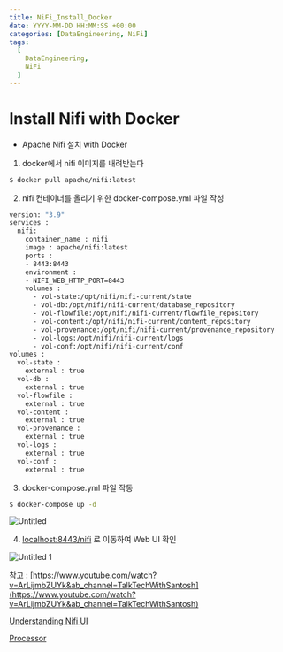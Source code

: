 ```yaml
---
title: NiFi_Install_Docker 
date: YYYY-MM-DD HH:MM:SS +00:00
categories: [DataEngineering, NiFi]
tags:
  [
    DataEngineering,
    NiFi
  ]
---
```


# Install Nifi with Docker

- Apache Nifi 설치 with Docker

1) docker에서 nifi 이미지를 내려받는다

```bash
$ docker pull apache/nifi:latest
```

2) nifi 컨테이너를 올리기 위한 docker-compose.yml 파일 작성

```bash
version: "3.9"
services :
  nifi:
    container_name : nifi
    image : apache/nifi:latest
    ports :
    - 8443:8443
    environment :
    - NIFI_WEB_HTTP_PORT=8443
    volumes :
      - vol-state:/opt/nifi/nifi-current/state
      - vol-db:/opt/nifi/nifi-current/database_repository
      - vol-flowfile:/opt/nifi/nifi-current/flowfile_repository
      - vol-content:/opt/nifi/nifi-current/content_repository
      - vol-provenance:/opt/nifi/nifi-current/provenance_repository
      - vol-logs:/opt/nifi/nifi-current/logs
      - vol-conf:/opt/nifi/nifi-current/conf
volumes :
  vol-state :
    external : true
  vol-db :
    external : true
  vol-flowfile :
    external : true
  vol-content :
    external : true
  vol-provenance :
    external : true
  vol-logs :
    external : true
  vol-conf :
    external : true
```

3) docker-compose.yml 파일 작동

```bash
$ docker-compose up -d
```

![Untitled](https://user-images.githubusercontent.com/12759500/229808603-bea7b14a-1e82-4452-9b11-d8c29c93c42e.png)

4) [localhost:8443/nifi](http://localhost:8443/nifi) 로 이동하여 Web UI 확인

![Untitled 1](https://user-images.githubusercontent.com/12759500/229808627-3b459d9a-422e-4f24-91e4-5799654322e1.png)

참고 : [https://www.youtube.com/watch?v=ArLijmbZUYk&ab_channel=TalkTechWithSantosh](https://www.youtube.com/watch?v=ArLijmbZUYk&ab_channel=TalkTechWithSantosh)

[Understanding Nifi UI](https://www.notion.so/Understanding-Nifi-UI-e733bacfe648470eaa5ba615c45148f4)

[Processor](https://www.notion.so/Processor-17af4c1d77cf4109a67dcd23accb74cc)
